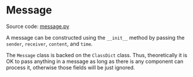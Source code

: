 # Message

Source code: [message.py](https://github.com/ConCopilot/concopilot/blob/v0.0.1/concopilot/framework/message/message.py)

A message can be constructed using the `__init__` method by passing the `sender`, `receiver`, `content`, and `time`.

The `Message` class is backed on the `ClassDict` class.
Thus, theoretically it is OK to pass anything in a message as long as there is any component can process it,
otherwise those fields will be just ignored.
